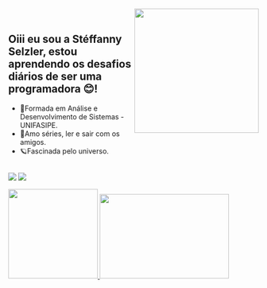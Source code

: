 <img width="250px" style="margin-top:-20px" align="right" src="https://media.discordapp.net/attachments/989190013826773002/989244639179603998/ezgif.com-gif-maker.gif">

## Oiii eu sou a Stéffanny Selzler, estou aprendendo os desafios diários de ser uma programadora 😊!

- 📔Formada em Análise e Desenvolvimento de Sistemas - UNIFASIPE.
- 💞Amo séries, ler e sair com os amigos.
- 🪐Fascinada pelo universo.

##
<div>
 
  <a href="https://www.instagram.com/steffanny_s_" target="_blank"><img src="https://img.shields.io/badge/-Instagram-%23E4405F?style=for-the-badge&logo=instagram&logoColor=white" target="_blank"></a>
  <a href="https://www.linkedin.com/in/steffanny-selzler-4299a2208/" target="_blank"><img src="https://img.shields.io/badge/-LinkedIn-%230077B5?style=for-the-badge&logo=linkedin&logoColor=white" target="_blank"></a>
<p align="rigth">
<a href="https://github.com/karielly16"><img height="180em" src="https://github-readme-stats-eight-theta.vercel.app/api/top-langs/?username=karielly16&layout=compact&langs_count=8&theme=radical"/>
</a> <img width="260" height="170"  src="https://media.discordapp.net/attachments/989190013826773002/992435065516720198/10f5bce4f08f107442495a5abc9b63-unscreen.gif">
</p>
</div>
